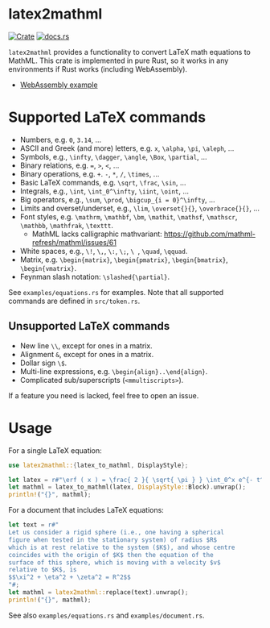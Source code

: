 # latex2mathml
[![Crate](http://meritbadge.herokuapp.com/latex2mathml)](https://crates.io/crates/latex2mathml)
[![docs.rs](https://docs.rs/latex2mathml/badge.svg)](https://docs.rs/latex2mathml/)

`latex2mathml` provides a functionality to convert LaTeX math equations to MathML.
This crate is implemented in pure Rust, so it works in any environments if Rust works (including WebAssembly).

- [WebAssembly example](https://osanshouo.github.io/latex2mathml-web/index.html)


# Supported LaTeX commands

- Numbers, e.g. `0`, `3.14`, ...
- ASCII and Greek (and more) letters, e.g. `x`, `\alpha`, `\pi`, `\aleph`, ...
- Symbols, e.g., `\infty`, `\dagger`, `\angle`, `\Box`, `\partial`, ...
- Binary relations, e.g. `=`, `>`, `<`, ...
- Binary operations, e.g. `+`. `-`, `*`, `/`, `\times`, ...
- Basic LaTeX commands, e.g. `\sqrt`, `\frac`, `\sin`, ...
- Integrals, e.g., `\int`, `\int_0^\infty`, `\iint`, `\oint`, ...
- Big operators, e.g., `\sum`, `\prod`, `\bigcup_{i = 0}^\infty`, ...
- Limits and overset/underset, e.g., `\lim`, `\overset{}{}`, `\overbrace{}{}`, ...
- Font styles, e.g. `\mathrm`, `\mathbf`, `\bm`, `\mathit`, `\mathsf`, `\mathscr`, `\mathbb`, `\mathfrak`, `\texttt`.
  - MathML lacks calligraphic mathvariant: https://github.com/mathml-refresh/mathml/issues/61
- White spaces, e.g., `\!`, `\,`, `\:`, `\;`, `\ `, `\quad`, `\qquad`.
- Matrix, e.g. `\begin{matrix}`, `\begin{pmatrix}`, `\begin{bmatrix}`, `\begin{vmatrix}`.
- Feynman slash notation: `\slashed{\partial}`.

See `examples/equations.rs` for examples. Note that all supported commands are defined in `src/token.rs`.

## Unsupported LaTeX commands

- New line `\\`, except for ones in a matrix.
- Alignment `&`, except for ones in a matrix.
- Dollar sign `\$`.
- Multi-line expressions, e.g. `\begin{align}..\end{align}`.
- Complicated sub/superscripts (`<mmultiscripts>`).

If a feature you need is lacked, feel free to open an issue.


# Usage

For a single LaTeX equation:

```rust
use latex2mathml::{latex_to_mathml, DisplayStyle};

let latex = r#"\erf ( x ) = \frac{ 2 }{ \sqrt{ \pi } } \int_0^x e^{- t^2} \, dt"#;
let mathml = latex_to_mathml(latex, DisplayStyle::Block).unwrap();
println!("{}", mathml);
```

For a document that includes LaTeX equations:

```rust
let text = r#"
Let us consider a rigid sphere (i.e., one having a spherical 
figure when tested in the stationary system) of radius $R$ 
which is at rest relative to the system ($K$), and whose centre 
coincides with the origin of $K$ then the equation of the 
surface of this sphere, which is moving with a velocity $v$ 
relative to $K$, is
$$\xi^2 + \eta^2 + \zeta^2 = R^2$$
"#;
let mathml = latex2mathml::replace(text).unwrap();
println!("{}", mathml);
```

See also `examples/equations.rs` and `examples/document.rs`.
